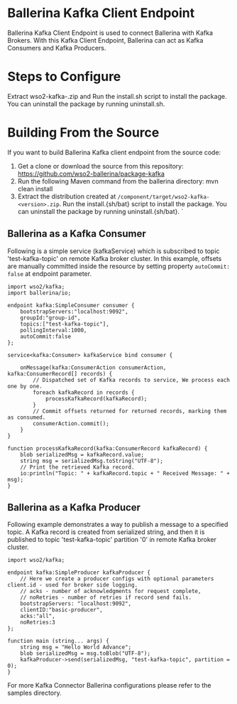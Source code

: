 # **Ballerina Kafka Client Endpoint**

Ballerina Kafka Client Endpoint is used to connect Ballerina with Kafka Brokers. With this Kafka Client Endpoint, Ballerina can act as Kafka Consumers and Kafka Producers.

Steps to Configure
==================================

Extract wso2-kafka-<version>.zip and  Run the install.sh script to install the package.
You can uninstall the package by running uninstall.sh.

Building From the Source
==================================
If you want to build Ballerina Kafka client endpoint from the source code:

1. Get a clone or download the source from this repository:
    https://github.com/wso2-ballerina/package-kafka
2. Run the following Maven command from the ballerina directory:
    mvn clean install
3. Extract the distribution created at `/component/target/wso2-kafka-<version>.zip`. Run the install.{sh/bat} script to install the package.
You can uninstall the package by running uninstall.{sh/bat}.
`

## Ballerina as a Kafka Consumer

Following is a simple service (kafkaService) which is subscribed to topic 'test-kafka-topic' on remote Kafka broker cluster. In this example, offsets are manually committed inside the resource
by setting property `autoCommit: false` at endpoint parameter.

```ballerina
import wso2/kafka;
import ballerina/io;

endpoint kafka:SimpleConsumer consumer {
    bootstrapServers:"localhost:9092",
    groupId:"group-id",
    topics:["test-kafka-topic"],
    pollingInterval:1000,
    autoCommit:false
};

service<kafka:Consumer> kafkaService bind consumer {

    onMessage(kafka:ConsumerAction consumerAction, kafka:ConsumerRecord[] records) {
        // Dispatched set of Kafka records to service, We process each one by one.
        foreach kafkaRecord in records {
            processKafkaRecord(kafkaRecord);
        }
        // Commit offsets returned for returned records, marking them as consumed.
        consumerAction.commit();
    }
}

function processKafkaRecord(kafka:ConsumerRecord kafkaRecord) {
    blob serializedMsg = kafkaRecord.value;
    string msg = serializedMsg.toString("UTF-8");
    // Print the retrieved Kafka record.
    io:println("Topic: " + kafkaRecord.topic + " Received Message: " + msg);
}
````

## Ballerina as a Kafka Producer

Following example demonstrates a way to publish a message to a specified topic. A Kafka record is created from serialized string, and then it is published to topic 'test-kafka-topic' partition '0' in remote Kafka broker cluster.

```ballerina
import wso2/kafka;

endpoint kafka:SimpleProducer kafkaProducer {
    // Here we create a producer configs with optional parameters client.id - used for broker side logging.
    // acks - number of acknowledgments for request complete,
    // noRetries - number of retries if record send fails.
    bootstrapServers: "localhost:9092",
    clientID:"basic-producer",
    acks:"all",
    noRetries:3
};

function main (string... args) {
    string msg = "Hello World Advance";
    blob serializedMsg = msg.toBlob("UTF-8");
    kafkaProducer->send(serializedMsg, "test-kafka-topic", partition = 0);
}
````

For more Kafka Connector Ballerina configurations please refer to the samples directory.
